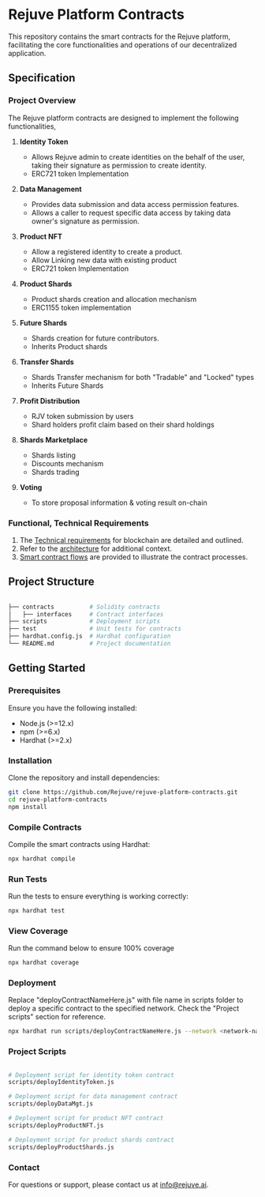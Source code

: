 # Rejuve Platform Contracts
This repository contains the smart contracts for the Rejuve platform, facilitating the core functionalities and operations of our decentralized application.

## Specification

### Project Overview
The Rejuve platform contracts are designed to implement the following functionalities,

1. **Identity Token**
    - Allows Rejuve admin to create identities on the behalf of the user, taking their signature as permission to create identity.
    - ERC721 token Implementation
2. **Data Management**
    - Provides data submission and data access permission features.
    - Allows a caller to request specific data access by taking data owner's signature as permission.

3. **Product NFT**
    - Allow a registered identity to create a product.
    - Allow Linking new data with existing product
    - ERC721 token Implementation

4. **Product Shards**
    - Product shards creation and allocation mechanism
    - ERC1155 token implementation

5. **Future Shards**
    - Shards creation for future contributors.
    - Inherits Product shards

6. **Transfer Shards**
    - Shards Transfer mechanism for both "Tradable" and "Locked" types
    - Inherits Future Shards

7. **Profit Distribution**
    - RJV token submission by users
    - Shard holders profit claim based on their shard holdings

8. **Shards Marketplace**
    - Shards listing 
    - Discounts mechanism 
    - Shards trading

9. **Voting**
    - To store proposal information & voting result on-chain


### Functional, Technical Requirements

1. The [Technical requirements](https://singularitynet.atlassian.net/wiki/spaces/RL/pages/133267477/Blockchain+Technical+Requirements) for blockchain are detailed and outlined.
2. Refer to the [architecture](https://singularitynet.atlassian.net/wiki/spaces/RL/pages/120422447/Blockchain+Architecture) for additional context.
3. [Smart contract flows](https://singularitynet.atlassian.net/wiki/spaces/RL/pages/147488853/Smart+Contract+Flows+-+V3) are provided to illustrate the contract processes.

## Project Structure
```bash 

├── contracts          # Solidity contracts
│   ├── interfaces     # Contract interfaces
├── scripts            # Deployment scripts
├── test               # Unit tests for contracts
├── hardhat.config.js  # Hardhat configuration
└── README.md          # Project documentation

```

## Getting Started

### Prerequisites

Ensure you have the following installed:
- Node.js (>=12.x)
- npm (>=6.x)
- Hardhat (>=2.x)

### Installation
Clone the repository and install dependencies:

```bash
git clone https://github.com/Rejuve/rejuve-platform-contracts.git
cd rejuve-platform-contracts
npm install 
```

### Compile Contracts
Compile the smart contracts using Hardhat:

```bash
npx hardhat compile
```

### Run Tests
Run the tests to ensure everything is working correctly:

```bash
npx hardhat test
```

### View Coverage
Run the command below to ensure 100% coverage 

```bash
npx hardhat coverage
```

### Deployment
Replace "deployContractNameHere.js" with file name in scripts folder to deploy a specific contract to the specified network. Check the "Project scripts" section for reference. 

```bash
npx hardhat run scripts/deployContractNameHere.js --network <network-name>
```

### Project Scripts

```bash 

# Deployment script for identity token contract
scripts/deployIdentityToken.js

# Deployment script for data management contract
scripts/deployDataMgt.js

# Deployment script for product NFT contract
scripts/deployProductNFT.js

# Deployment script for product shards contract
scripts/deployProductShards.js

```

### Contact
For questions or support, please contact us at info@rejuve.ai.